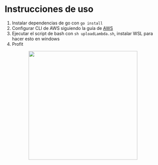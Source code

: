 # Instrucciones de uso

1. Instalar dependencias de go con `go install`
2. Configurar CLI de AWS siguiendo la guía de [AWS](https://docs.aws.amazon.com/cli/latest/userguide/getting-started-quickstart.html)
3. Ejecutar el script de bash con `sh uploadLambda.sh`, instalar WSL para hacer esto en windows
4. Profit

<p align="center"><img src="https://go.dev/blog/go-brand/Go-Logo/PNG/Go-Logo_LightBlue.png" width="350"/></p>
